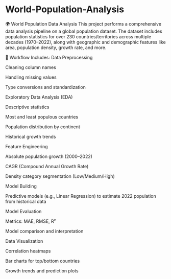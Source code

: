 # World-Population-Analysis

🌍 World Population Data Analysis
This project performs a comprehensive data analysis pipeline on a global population dataset. The dataset includes population statistics for over 230 countries/territories across multiple decades (1970–2022), along with geographic and demographic features like area, population density, growth rate, and more.

🔧 Workflow Includes:
Data Preprocessing

Cleaning column names

Handling missing values

Type conversions and standardization

Exploratory Data Analysis (EDA)

Descriptive statistics

Most and least populous countries

Population distribution by continent

Historical growth trends

Feature Engineering

Absolute population growth (2000–2022)

CAGR (Compound Annual Growth Rate)

Density category segmentation (Low/Medium/High)

Model Building

Predictive models (e.g., Linear Regression) to estimate 2022 population from historical data

Model Evaluation

Metrics: MAE, RMSE, R²

Model comparison and interpretation

Data Visualization

Correlation heatmaps

Bar charts for top/bottom countries

Growth trends and prediction plots
